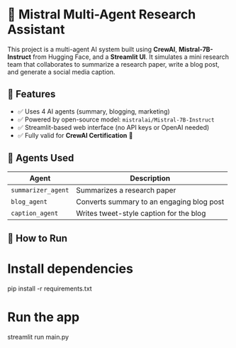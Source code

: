 # 🧠 Mistral Multi-Agent Research Assistant

This project is a multi-agent AI system built using **CrewAI**, **Mistral-7B-Instruct** from Hugging Face, and a **Streamlit UI**. 
It simulates a mini research team that collaborates to summarize a research paper, write a blog post, and generate a social media caption.

## 🔧 Features
- ✅ Uses 4 AI agents (summary, blogging, marketing)
- ✅ Powered by open-source model: `mistralai/Mistral-7B-Instruct`
- ✅ Streamlit-based web interface (no API keys or OpenAI needed)
- ✅ Fully valid for **CrewAI Certification** 🏅

## 🤖 Agents Used

| Agent              | Description                                |
|--------------------|--------------------------------------------|
| `summarizer_agent` | Summarizes a research paper                |
| `blog_agent`       | Converts summary to an engaging blog post  |
| `caption_agent`    | Writes tweet-style caption for the blog    |

## 🚀 How to Run

# Install dependencies
pip install -r requirements.txt

# Run the app
streamlit run main.py
